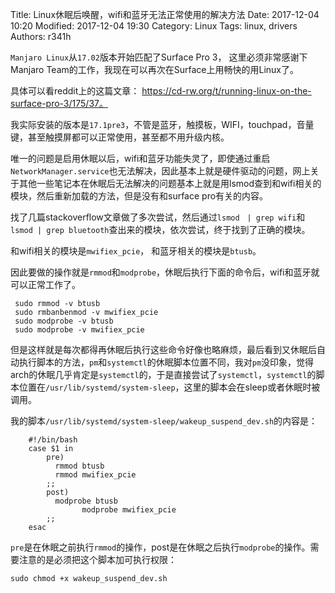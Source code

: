 Title: Linux休眠后唤醒，wifi和蓝牙无法正常使用的解决方法
Date: 2017-12-04 10:20
Modified: 2017-12-04 19:30
Category: Linux
Tags: linux, drivers
Authors: r341h


`Manjaro Linux`从`17.02`版本开始匹配了Surface Pro 3， 这里必须非常感谢下Manjaro Team的工作，我现在可以再次在Surface上用畅快的用Linux了。

具体可以看reddit上的这篇文章： https://cd-rw.org/t/running-linux-on-the-surface-pro-3/175/37。

我实际安装的版本是`17.1pre3`，不管是蓝牙，触摸板，WIFI，touchpad，音量键，甚至触摸屏都可以正常使用，甚至都不用升级内核。

唯一的问题是启用休眠以后，wifi和蓝牙功能失灵了，即使通过重启`NetworkManager.service`也无法解决，因此基本上就是硬件驱动的问题，网上关于其他一些笔记本在休眠后无法解决的问题基本上就是用lsmod查到和wifi相关的模块，然后重新加载的方法，但是没有和surface pro有关的内容。

找了几篇stackoverflow文章做了多次尝试，然后通过`lsmod　| grep wifi`和`lsmod | grep bluetooth`查出来的模块，依次尝试，终于找到了正确的模块。

和wifi相关的模块是`mwifiex_pcie`， 和蓝牙相关的模块是`btusb`。

因此要做的操作就是`rmmod`和`modprobe`，休眠后执行下面的命令后，wifi和蓝牙就可以正常工作了。

     sudo rmmod -v btusb
     sudo rmbanbenmod -v mwifiex_pcie
     sudo modprobe -v btusb
     sudo modprobe -v mwifiex_pcie
 
但是这样就是每次都得再休眠后执行这些命令好像也略麻烦，最后看到又休眠后自动执行脚本的方法，`pm`和`systemctl`的休眠脚本位置不同，我对`pm`没印象，觉得arch的休眠几乎肯定是`systemctl`的，于是直接尝试了`systemctl`，`systemctl`的脚本位置在`/usr/lib/systemd/system-sleep`，这里的脚本会在sleep或者休眠时被调用。

我的脚本`/usr/lib/systemd/system-sleep/wakeup_suspend_dev.sh`的内容是：

```
    #!/bin/bash
    case $1 in
        pre)
          rmmod btusb
          rmmod mwifiex_pcie
        ;;
        post)
          modprobe btusb
                modprobe mwifiex_pcie
        ;;
    esac
```

`pre`是在休眠之前执行`rmmod`的操作，post是在休眠之后执行`modprobe`的操作。需要注意的是必须把这个脚本加可执行权限：

    sudo chmod +x wakeup_suspend_dev.sh

